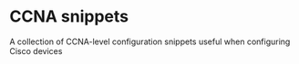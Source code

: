 # CCNA snippets

A collection of CCNA-level configuration snippets useful when configuring Cisco devices
